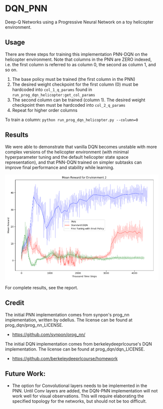 # DQN_PNN
Deep-Q Networks using a Progressive Neural Network on a toy helicopter environment.

## Usage
There are three steps for training this implementation PNN-DQN on the helicopter environment. Note that columns in the PNN are ZERO indexed, i.e. the first column is referred to as column 0, the second as column 1, and so on.
1. The base policy must be trained (the first column in the PNN)
2. The desired weight checkpoint for the first column (0) must be hardcoded into `col_1_q_params` found in `run_prog_dqn_helicopter:get_col_params`
3. The second column can be trained (column 1). The desired weight checkpoint then must be hardcoded into `col_2_q_params`
4. Repeat for higher order columns

To train a column: `python run_prog_dqn_helicopter.py --column=0`

## Results
We were able to demonstrate that vanilla DQN becomes unstable with more complex versions of the helicopter environment (with minimal hyperparameter tuning and the default helicopter state space representation), and that PNN-DQN trained on simpler subtasks can improve final performance and stability while learning.

![Performance on Environment 2](/images/env2.png)

For complete results, see the report.

## Credit
The initial PNN implementation comes from synpon's prog_nn implementation, written by odellus. The license can be found at prog_dqn/prog_nn_LICENSE.
* https://github.com/synpon/prog_nn/

The initial DQN implementation comes from berkeleydeeprlcourse's DQN implementation. The license can be found at prog_dqn/dqn_LICENSE.
* https://github.com/berkeleydeeprlcourse/homework

## Future Work:
* The option for Convolutional layers needs to be implemented in the PNN. Until Conv layers are added, the DQN-PNN implementation will not work well for visual observations. This will require elaborating the specified topology for the networks, but should not be too difficult.
